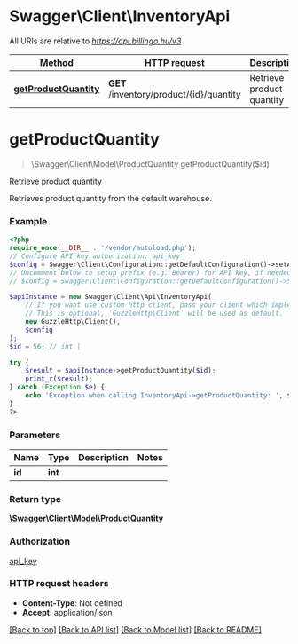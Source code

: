 # Swagger\Client\InventoryApi

All URIs are relative to *https://api.billingo.hu/v3*

Method | HTTP request | Description
------------- | ------------- | -------------
[**getProductQuantity**](InventoryApi.md#getproductquantity) | **GET** /inventory/product/{id}/quantity | Retrieve product quantity

# **getProductQuantity**
> \Swagger\Client\Model\ProductQuantity getProductQuantity($id)

Retrieve product quantity

Retrieves product quantity from the default warehouse.

### Example
```php
<?php
require_once(__DIR__ . '/vendor/autoload.php');
// Configure API key authorization: api_key
$config = Swagger\Client\Configuration::getDefaultConfiguration()->setApiKey('X-API-KEY', 'YOUR_API_KEY');
// Uncomment below to setup prefix (e.g. Bearer) for API key, if needed
// $config = Swagger\Client\Configuration::getDefaultConfiguration()->setApiKeyPrefix('X-API-KEY', 'Bearer');

$apiInstance = new Swagger\Client\Api\InventoryApi(
    // If you want use custom http client, pass your client which implements `GuzzleHttp\ClientInterface`.
    // This is optional, `GuzzleHttp\Client` will be used as default.
    new GuzzleHttp\Client(),
    $config
);
$id = 56; // int | 

try {
    $result = $apiInstance->getProductQuantity($id);
    print_r($result);
} catch (Exception $e) {
    echo 'Exception when calling InventoryApi->getProductQuantity: ', $e->getMessage(), PHP_EOL;
}
?>
```

### Parameters

Name | Type | Description  | Notes
------------- | ------------- | ------------- | -------------
 **id** | **int**|  |

### Return type

[**\Swagger\Client\Model\ProductQuantity**](../Model/ProductQuantity.md)

### Authorization

[api_key](../../README.md#api_key)

### HTTP request headers

 - **Content-Type**: Not defined
 - **Accept**: application/json

[[Back to top]](#) [[Back to API list]](../../README.md#documentation-for-api-endpoints) [[Back to Model list]](../../README.md#documentation-for-models) [[Back to README]](../../README.md)

